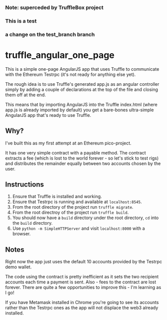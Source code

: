 ### Note: superceded by TruffleBox project

### This is a test

### a change on the test_branch branch

# truffle_angular_one_page

This is a simple one-page AngularJS app that uses Truffle to communicate with the Ethereum Testrpc (it's not ready for anything else yet).

The rough idea is to use Truffle's generated app.js as an angular controller simply by adding a couple of declarations at the top of the file and closing them off at the end.

This means that by importing AngularJS into the Truffle index.html (where app.js is already imported by default) you get a bare-bones ultra-simple AngularJS app that's ready to use Truffle.

## Why?
I've built this as my first attempt at an Ethereum pico-project.

It has one very simple contract with a payable method. The contract extracts a fee (which is lost to the world forever - so let's stick to test rigs) and distributes the remainder equally between two accounts chosen by the user.

## Instructions
1. Ensure that Truffle is installed and working.
2. Ensure that Testrpc is running and available at `localhost:8545`.
3. From the root directory of the project run `truffle migrate`.
4. From the root directroy of the project run `truffle build`.
5. You should now have a `build` directory under the root directory, `cd` into the `build` directory.
6. Use `python -m SimpleHTTPServer` and visit `localhost:8000` with a browser.

## Notes
Right now the app just uses the default 10 accounts provided by the Testrpc demo wallet.

The code using the contract is pretty inefficient as it sets the two recipient accounts each time a payment is sent. Also - fees to the contract are lost forever. There are quite a few opportunities to improve this - I'm learning as I go! 

If you have Metamask installed in Chrome you're going to see its accounts rather than the Testrpc ones as the app will not displace the web3 already installed.    
